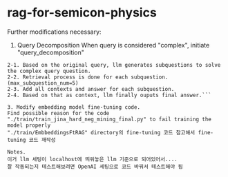 # rag-for-semicon-physics

Further modifications necessary:
1. Query Decomposition
   When query is considered "complex", initiate "query_decomposition"
   
  ```Query decomposition means:
  2-1. Based on the original query, llm generates subquestions to solve the complex query question.
  2-2. Retrieval process is done for each subquestion. (max_subquestion_num=5)
  2-3. Add all contexts and answer for each subquestion.
  2-4. Based on that as context, llm finally ouputs final answer.```

3. Modify embedding model fine-tuning code.
  Find possible reason for the code "./train/train_jina_hard_neg_mining_final.py" to fail training the model properly
  "./train/EmbbeddingsFtRAG" directory의 fine-tuning 코드 참고해서 fine-tuning 코드 재작성

Notes.
이거 llm 세팅이 localhost에 띄워놓은 llm 기준으로 되어있어서....
잘 작동되는지 테스트해보려면 OpenAI 세팅으로 코드 바꿔서 테스트해야 됨
